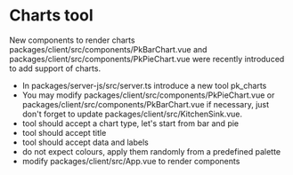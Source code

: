 # Charts tool

New components to render charts packages/client/src/components/PkBarChart.vue and packages/client/src/components/PkPieChart.vue
were recently introduced to add support of charts. 

- In packages/server-js/src/server.ts introduce a new tool pk_charts
- You may modify packages/client/src/components/PkPieChart.vue or packages/client/src/components/PkBarChart.vue if necessary, just don't forget to update packages/client/src/KitchenSink.vue. 
- tool should accept a chart type, let's start from bar and pie
- tool should accept title
- tool should accept data and labels
- do not expect colours, apply them randomly from a predefined palette
- modify packages/client/src/App.vue to render components